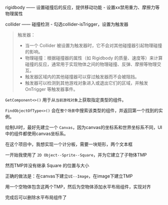rigidbody —— 设置碰撞后的反应，提供移动功能 - 设置xx禁用重力、摩擦力等物理属性

collider —— 碰撞检测 - 勾选collider-isTrigger，设置为触发器

>   触发器：
>   * 当一个 Collider 被设置为触发器时，它不会对其他碰撞器引起物理碰撞的影响。
>   * 物理碰撞：根据碰撞器的属性（如 Rigidbody 的质量、速度等）来计算碰撞的反应，通常用于实现物体之间的物理碰撞、反弹、摩擦等物理交互。
>   * 触发器区域内的其他碰撞器可以穿过触发器而不会被阻挡。
>   * 触发器可以检测到其他游戏对象进入或退出它们的区域，并触发 OnTrigger 等触发器事件。



`GetComponent<>()`      用于从`当前游戏对象`上获取指定类型的组件。

`FindObjectOfType<>()`  会在`整个场景`中搜索该类型的组件，并返回第一个找到的实例。



绘制UI时，最好先建立一个 `Canvas`，因为canvas的坐标系和世界坐标系不同，UI 中的组件都使用canvas坐标系。

在这个项目中，我想实现一个计分板，需要一块矩形，两个文本框

一开始我使用了 `2D Object--Sprite--Square`，并为它建立了子物体TMP

然而TMP并没有继承 Square 的位置与大小

正确的做法是：在canvas下建立`UI--Image`，在image下建立TMP

用一个空物体包含这两个TMP，然后为空物体添加水平布局组件，实现对齐

完成后可以删除水平布局组件了